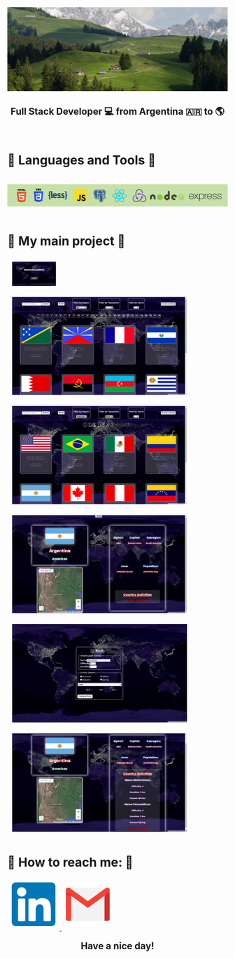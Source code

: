 <div style="text-align: center">
<a href="https://www.linkedin.com/in/bpugnaloni-dev/" target="_blank">
    <img  src="./Images/gIF.gif" alt="presentacion"/>
</a>
</div>

<h2 style="text-align: center">Full Stack Developer 💻 from Argentina 🇦🇷 to 🌎</h2>
<br>
</hr>

<h1>🌟 Languages and Tools 🌟</h1>

<div>
    <img style="margin:20px 0;" src="./Images/Logos/logos.png" alt="Logos"/>
</div>

<h1>📌 My main project 📌</h1>

<div>
<img src="./Images/Proyectos/CountriesPi/landing.png" style="max-width:100px; margin:10px; border: 1px solid white; box-shadow: 0 0 10px white;" alt="imagen proyecto"/>
<img src="./Images/Proyectos/CountriesPi/home1.png" style="max-width:400px; margin:10px; border: 1px solid white; box-shadow: 0 0 10px white;" alt="imagen proyecto"/>
<img src="./Images/Proyectos/CountriesPi/home2.png" style="max-width:400px; margin:10px; border: 1px solid white; box-shadow: 0 0 10px white;" alt="imagen proyecto"/>
<img src="./Images/Proyectos/CountriesPi/details.png" style="max-width:400px; margin:10px; border: 1px solid white; box-shadow: 0 0 10px white;" alt="imagen proyecto"/>
<img src="./Images/Proyectos/CountriesPi/form.png" style="max-width:400px; margin:10px; border: 1px solid white; box-shadow: 0 0 10px white;" alt="imagen proyecto"/>
<img src="./Images/Proyectos/CountriesPi/details2.png" style="max-width:400px; margin:10px; border: 1px solid white; box-shadow: 0 0 10px white;" alt="imagen proyecto"/>
</br>
</div>

<h1>📨 How to reach me: 📨 </h1>
<a href="https://www.linkedin.com/in/bpugnaloni-dev/"><img style="max-width:100px; margin:10px;" src="./Images/Iconos/linkedin.png" alt="contacto" target="_blank"/> </a>
<a href="mailto: bpugnaloni98@gmail.com"><img style="max-width:100px; margin:10px;" src="./Images/Iconos/gmail.png" alt="contacto"/> </a>
</br>

<h2 style="text-align: center; margin-top:20px"> Have a nice day! </h2>
<!--
**BPugna/BPugna** is a ✨ _special_ ✨ repository because its `README.md` (this file) appears on your GitHub profile.

Here are some ideas to get you started:

- 🔭 I’m currently working on ...
- 🌱 I’m currently learning ...!
- 👯 I’m looking to collaborate on ...
- 🤔 I’m looking for help with ...
- 💬 Ask me about ...
- 📫 How to reach me: ...
- 😄 Pronouns: ...
- ⚡ Fun fact: ...
-->
